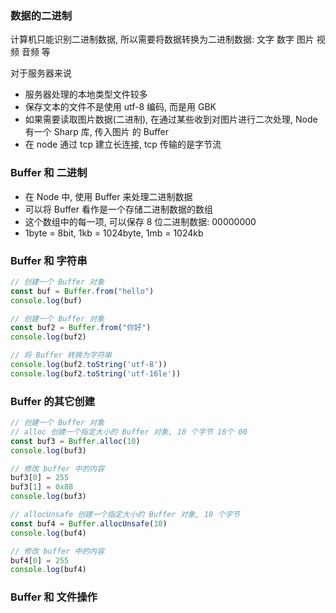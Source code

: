 ### 数据的二进制

计算机只能识别二进制数据, 所以需要将数据转换为二进制数据: 文字 数字 图片 视频 音频 等


对于服务器来说

- 服务器处理的本地类型文件较多
- 保存文本的文件不是使用 utf-8 编码, 而是用 GBK
- 如果需要读取图片数据(二进制), 在通过某些收到对图片进行二次处理, Node 有一个 Sharp 库, 传入图片 的 Buffer 
- 在 node 通过 tcp 建立长连接, tcp 传输的是字节流

### Buffer 和 二进制

- 在 Node 中, 使用 Buffer 来处理二进制数据
- 可以将 Buffer 看作是一个存储二进制数据的数组
- 这个数组中的每一项, 可以保存 8 位二进制数据: 00000000
- 1byte = 8bit, 1kb = 1024byte, 1mb = 1024kb


### Buffer 和 字符串

```js
// 创建一个 Buffer 对象
const buf = Buffer.from("hello")
console.log(buf)

// 创建一个 Buffer 对象
const buf2 = Buffer.from("你好")
console.log(buf2)

// 将 Buffer 转换为字符串
console.log(buf2.toString('utf-8'))
console.log(buf2.toString('utf-16le'))
```

### Buffer 的其它创建

```js
// 创建一个 Buffer 对象
// alloc 创建一个指定大小的 Buffer 对象, 10 个字节 10个 00
const buf3 = Buffer.alloc(10)
console.log(buf3)

// 修改 buffer 中的内容
buf3[0] = 255
buf3[1] = 0x88
console.log(buf3)

// allocUnsafe 创建一个指定大小的 Buffer 对象, 10 个字节
const buf4 = Buffer.allocUnsafe(10)
console.log(buf4)

// 修改 buffer 中的内容
buf4[0] = 255
console.log(buf4)
```

### Buffer 和 文件操作